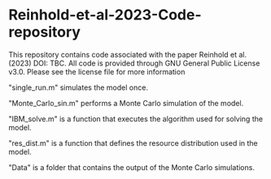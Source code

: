 # Reinhold-et-al-2023-Code-repository 
This repository contains code associated with the paper Reinhold et al. (2023) DOI: TBC.
All code is provided through GNU General Public License v3.0. Please see the license file for more information

"single_run.m" simulates the model once.

"Monte_Carlo_sin.m" performs a Monte Carlo simulation of the model.

"IBM_solve.m" is a function that executes the algorithm used for solving the model.

"res_dist.m" is a function that defines the resource distribution used in the model.

"Data" is a folder that contains the output of the Monte Carlo simulations.


